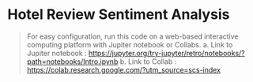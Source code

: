 # Hotel Review Sentiment Analysis 
> For easy configuration, run this code on a web-based interactive computing platform with Jupiter notebook or Collabs. a. Link to Jupiter notebook : https://jupyter.org/try-jupyter/retro/notebooks/?path=notebooks/Intro.ipynb b. Link to Collab : https://colab.research.google.com/?utm_source=scs-index

